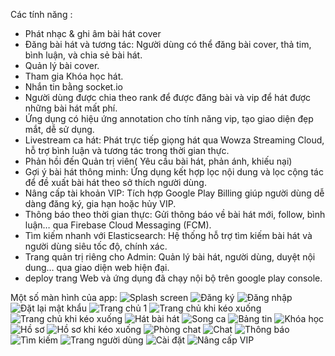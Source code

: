 Các tính năng :
- Phát nhạc & ghi âm bài hát cover
- Đăng bài hát và tương tác: Người dùng có thể đăng bài cover, thả tim, bình luận, và chia sẻ bài hát. 
- Quản lý bài cover.
- Tham gia Khóa học hát.
- Nhắn tin bằng socket.io
- Người dùng được chia theo rank để được đăng bài và vip để hát được những bài hát mất phí.
- Ứng dụng có hiệu ứng annotation cho tính năng vip, tạo giao diện đẹp mắt, dễ sử dụng.
- Livestream ca hát: Phát trực tiếp giọng hát qua Wowza Streaming Cloud, hỗ trợ bình luận và tương tác trong thời gian thực. 
- Phản hồi đến Quản trị viên( Yêu cầu bài hát, phản ánh, khiếu nại)
- Gợi ý bài hát thông minh: Ứng dụng kết hợp lọc nội dung và lọc cộng tác để đề xuất bài hát theo sở thích người dùng. 
- Nâng cấp tài khoản VIP: Tích hợp Google Play Billing giúp người dùng dễ dàng đăng ký, gia hạn hoặc hủy VIP. 
- Thông báo theo thời gian thực: Gửi thông báo về bài hát mới, follow, bình luận… qua Firebase Cloud Messaging (FCM). 
- Tìm kiếm nhanh với Elasticsearch: Hệ thống hỗ trợ tìm kiếm bài hát và người dùng siêu tốc độ, chính xác. 
- Trang quản trị riêng cho Admin: Quản lý bài hát, người dùng, duyệt nội dung… qua giao diện web hiện đại.
-  deploy trang Web và ứng dụng đã chạy nội bộ trên google play console.

Một số màn hình của app:
![Splash screen](./assets/splash_screen.jpg)
![Đăng ký](./assets/dang_ky.jpg)
![Đăng nhập](./assets/dang_nhap.jpg)
![Đặt lại mật khẩu](./assets/reset_pass.jpg)
![Trang chủ 1](./assets/home.jpg)
![Trang chủ khi kéo xuống](./assets/home2.jpg)
![Trang chủ khi kéo xuống](./assets/home3.jpg)
![Hát bài hát](./assets/hat_bai_hat.jpg)
![Song ca](./assets/song_ca.jpg)
![Bảng tin](./assets/Bang_tin.jpg)
![Khóa học](./assets/khoa_hoc.jpg)
![Hồ sơ](./assets/profile.jpg)
![Hồ sơ khi kéo xuống](./assets/profile2.jpg)
![Phòng chat](./assets/room.jpg)
![Chat](./assets/chat.jpg)
![Thông báo](./assets/notification.jpg)
![Tìm kiếm](./assets/search.jpg)
![Trang người dùng](./assets/user_profile.jpg)
![Cài đặt](./assets/setting.jpg)
![Nâng cấp VIP](./assets/nang_cap_vip.jpg)
